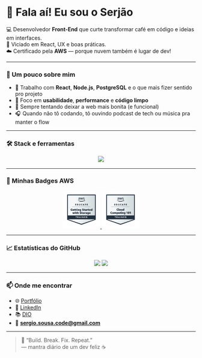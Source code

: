 # 👋 Fala aí! Eu sou o Serjão

💻 Desenvolvedor **Front-End** que curte transformar café em código e ideias em interfaces.  
🚀 Viciado em React, UX e boas práticas.  
☁️ Certificado pela **AWS** — porque nuvem também é lugar de dev!

---

### 🧠 Um pouco sobre mim
- 🔧 Trabalho com **React**, **Node.js**, **PostgreSQL** e o que mais fizer sentido pro projeto  
- 🎯 Foco em **usabilidade**, **performance** e **código limpo**  
- 🎨 Sempre tentando deixar a web mais bonita (e funcional)  
- 🎧 Quando não tô codando, tô ouvindo podcast de tech ou música pra manter o flow  

---

### 🛠️ Stack e ferramentas
<div align="center">
  <img src="https://skillicons.dev/icons?i=html,css,js,react,nodejs,postgres,git,github,vscode,figma,aws" />
</div>

---

### 🏅 Minhas Badges AWS
<div align="center">
  <!-- substitui as URLs abaixo pelas tuas badges reais da AWS -->
  <a href="https://www.credly.com/users/sergio-sousa.a3cc9f66/badges#credly">
    <img src="./image/aws-educate-getting-started-with-storage-training-b.png" with="100px" height="100px"/>
  </a>
  <a href="https://www.credly.com/users/sergio-sousa.a3cc9f66/badges#credly">
    <img src="./image/aws-educate-introduction-to-cloud-101-training-badg.png" with="100px" height="100px"/>
  </a>
</div>

---

### 📈 Estatísticas do GitHub
<div align="center">
  <img src="https://github-readme-stats.vercel.app/api?username=serjao-pessoal&show_icons=true&theme=tokyonight" />
  <img src="https://github-readme-stats.vercel.app/api/top-langs/?username=serjao-pessoal&layout=compact&theme=tokyonight" />
</div>

---

### 📫 Onde me encontrar
- 🌐 [Portfólio]([https://teusite.com](https://portifolio-git-main-sergiosousacodes-projects.vercel.app/))
- 💼 [LinkedIn](https://www.linkedin.com/in/sergiosousa-tec/)
- 📚 [DIO](https://web.dio.me/users/sergioturgeo?tab=achievements)
- 📧 **sergio.sousa.code@gmail.com**

---

> 💬 “Build. Break. Fix. Repeat.”  
> — mantra diário de um dev feliz ☕
